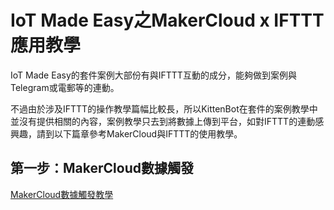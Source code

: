 # IoT Made Easy之MakerCloud x IFTTT應用教學

IoT Made Easy的套件案例大部份有與IFTTT互動的成分，能夠做到案例與Telegram或電郵等的連動。

不過由於涉及IFTTT的操作教學篇幅比較長，所以KittenBot在套件的案例教學中並沒有提供相關的內容，案例教學只去到將數據上傳到平台，如對IFTTT的連動感興趣，請到以下篇章參考MakerCloud與IFTTT的使用教學。

## 第一步：MakerCloud數據觸發

[MakerCloud數據觸發教學](https://learn.makercloud.io/en/latest/ch9_event_trigger/event_trigger/smartrack_ET/)